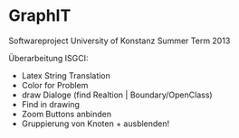 GraphIT
=======

Softwareproject University of Konstanz Summer Term 2013

Überarbeitung ISGCI:
   - Latex String Translation
   - Color for Problem
   - draw Dialoge (find Realtion | Boundary/OpenClass)
   - Find in drawing
   - Zoom Buttons anbinden
   - Gruppierung von Knoten + ausblenden!
   
